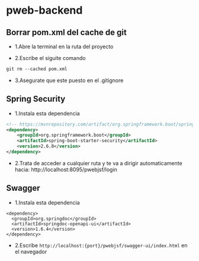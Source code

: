 # pweb-backend

## Borrar pom.xml del cache de git

- 1.Abre la terminal en la ruta del proyecto

- 2.Escribe el siguite comando
```xml
git rm --cached pom.xml
```
- 3.Asegurate que este puesto en el .gitignore

## Spring Security

- 1.Instala esta dependencia

```xml
<!-- https://mvnrepository.com/artifact/org.springframework.boot/spring-boot-starter-security -->
<dependency>
	<groupId>org.springframework.boot</groupId>
	<artifactId>spring-boot-starter-security</artifactId>
	<version>2.6.8</version>
</dependency>
  ```
  - 2.Trata de acceder a cualquier ruta y te va a dirigir automaticamente hacia:
  http://localhost:8095/pwebjsf/login 
  
  
  ## Swagger
  
  - 1.Instala esta dependencia
  ```
  <dependency>
	<groupId>org.springdoc</groupId>
	<artifactId>springdoc-openapi-ui</artifactId>
	<version>1.6.4</version>
</dependency>
```

- 2.Escribe `http://localhost:{port}/pwebjsf/swagger-ui/index.html` en el navegador

